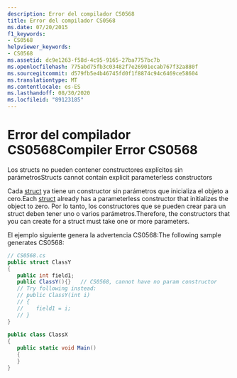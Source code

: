 ```yaml
---
description: Error del compilador CS0568
title: Error del compilador CS0568
ms.date: 07/20/2015
f1_keywords:
- CS0568
helpviewer_keywords:
- CS0568
ms.assetid: dc9e1263-f58d-4c95-9165-27ba7757bc7b
ms.openlocfilehash: 775abd75fb3c03482f7e26901ecab767f32a880f
ms.sourcegitcommit: d579fb5e4b46745fd0f1f8874c94c6469ce58604
ms.translationtype: MT
ms.contentlocale: es-ES
ms.lasthandoff: 08/30/2020
ms.locfileid: "89123185"
---
```

# <a name="compiler-error-cs0568"></a><span data-ttu-id="50bee-103">Error del compilador CS0568</span><span class="sxs-lookup"><span data-stu-id="50bee-103">Compiler Error CS0568</span></span>
<span data-ttu-id="50bee-104">Los structs no pueden contener constructores explícitos sin parámetros</span><span class="sxs-lookup"><span data-stu-id="50bee-104">Structs cannot contain explicit parameterless constructors</span></span>  
  
 <span data-ttu-id="50bee-105">Cada [struct](../language-reference/builtin-types/struct.md) ya tiene un constructor sin parámetros que inicializa el objeto a cero.</span><span class="sxs-lookup"><span data-stu-id="50bee-105">Each [struct](../language-reference/builtin-types/struct.md) already has a parameterless constructor that initializes the object to zero.</span></span> <span data-ttu-id="50bee-106">Por lo tanto, los constructores que se pueden crear para un struct deben tener uno o varios parámetros.</span><span class="sxs-lookup"><span data-stu-id="50bee-106">Therefore, the constructors that you can create for a struct must take one or more parameters.</span></span>  
  
 <span data-ttu-id="50bee-107">El ejemplo siguiente genera la advertencia CS0568:</span><span class="sxs-lookup"><span data-stu-id="50bee-107">The following sample generates CS0568:</span></span>  
  
```csharp  
// CS0568.cs  
public struct ClassY  
{  
   public int field1;  
   public ClassY(){}   // CS0568, cannot have no param constructor  
   // Try following instead:  
   // public ClassY(int i)  
   // {  
   //    field1 = i;  
   // }  
}  
  
public class ClassX  
{  
   public static void Main()  
   {  
   }  
}  
```
